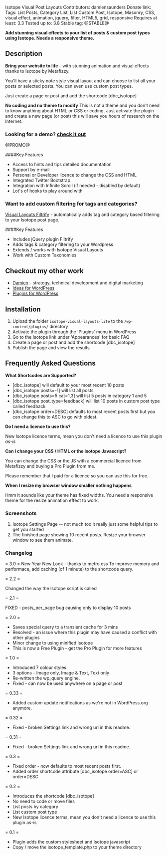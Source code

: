 Isotope Visual Post Layouts
Contributors: damiensaunders
Donate link:
Tags: List Posts, Category List, List Custom Post, Isotope, Masonry, CSS, visual effect, animation, jquery, filter, HTML5, grid, responsive
Requires at least: 3.3
Tested up to: 3.8
Stable tag: @STABLE@

**Add stunning visual effects to your list of posts & custom post types using Isotope. Needs a responsive theme.**


## Description

**Bring your website to life** - with stunning animation and visual effects thanks to Isotope by Metafizzy. 

You'll have a sticky note style visual layout and can choose to list all your posts or selected posts.  You can even use custom post types.

Just create a page or post and add the shortcode [dbc_isotope]


**No coding and no theme to modify**
This is not a theme and you don't need to know anything about HTML or CSS or coding. Just activate the plugin and create a new page (or post) this will save you hours of research on the Internet.

### Looking for a demo? [check it out](http://demo.damien.co/?utm_source=WordPress&utm_medium=isotope-lite-installed&utm_campaign=lite-plugin-readme")


@PROMO@


####Key Features
* Access to hints and tips detailed documentation
* Support by e-mail
* Personal or Developer licence to change the CSS and HTML
* Integrated Twitter Bootstrap
* Integration with Infinite Scroll (if needed - disabled by default)
* Lot's of hooks to play around with




### Want to add custom filtering for tags and categories?
<a target="_blank" href="http://whitetshirtdigital.com/shop/visual-layouts-filtrify/?utm_source=WordPress&utm_medium=isotope-lite-installed&utm_campaign=Isotope-lite-filtrfiy">Visual Layouts Filtrify</a> - automatically adds tag and category based filtering to your Isotope post page.

####Key Features
* Includes jQuery plugin Filtrify
* Adds tags & category filtering to your Wordpress
* Extends / works with Isotope Visual Layouts 
* Work with Custom Taxonomies







## Checkout my other work
* [Damien](http://damien.co/blog?utm_source=WordPress&utm_medium=dbc-isotope&utm_campaign=WordPress-Plugin) - strategy, technical development and digital marketing
* [Ideas for WordPress](http://wordpress.damien.co/?utm_source=WordPress&utm_medium=dbc-isotope&utm_campaign=WordPress-Plugin)
* [Plugins for WordPress](http://wordpress.damien.co/plugins?utm_source=WordPress&utm_medium=dbc-isotope&utm_campaign=WordPress-Plugin)


## Installation


1. Upload the folder `isotope-visual-layouts-lite` to the `/wp-content/plugins/` directory
2. Activate the plugin through the 'Plugins' menu in WordPress
3. Go to the Isotope link under 'Appearances' for basic FAQ
4. Create a page or post and add the shortcode [dbc_isotope]
5. Publish the page and view the results


## Frequently Asked Questions

**What Shortcodes are Supported?**
* [dbc_isotope] will default to your most recent 10 posts  
* [dbc_isotope posts=-1] will list all posts  
* [dbc_isotope posts=5 cat=1,3] will list 5 posts in category 1 and 5  
* [dbc_isotope post_type=feedback] will list 10 posts in custom post type called feedback 
* [dbc_isotope order=DESC] defaults to most recent posts first but you can change this to ASC to go with oldest.

**Do I need a licence to use this?**

New Isotope licence terms, mean you don't need a licence to use this plugin *as-is*

**Can I change your CSS / HTML or the Isotope Javascript?** 

You can change the CSS or the JS with a commercial licence from Metafizzy and buying a Pro Plugin from me. 

Please remember that I paid for a licence so you can use this for free.


**When I resize my browser window smaller nothing happens**

Hmm it sounds like your theme has fixed widths. You need a responsive theme for the resize animation effect to work.





### Screenshots

1. Isotope Settings Page -- not much too it really just some helpful tips to get you started
2. The finished page showing 10 recent posts. Resize your browser window to see them animate.

### Changelog 

= 3.0 =
New Year New Look - thanks to metro.css
To improve memory and performace, add caching (of 1 minute) to the shortcode query.

= 2.2 =

Changed the way the Isotope script is called

= 2.1 =

FIXED - posts_per_page bug causing only to display 10 posts

= 2.0 =

* Saves special query to a transient cache for 3 mins
* Resolved - an issue where this plugin may have caused a conflict with other plugins
* Minor change to using minified Isotope
* This is now a Free Plugin - get the Pro Plugin for more features

= 1.0 =

* Introduced 7 colour styles
* 3 options - Image only, Image & Text, Text only
* Re-written the wp_query engine.
* Fixed - can now be used anywhere on a page or post

= 0.33 =

* Added custom update notifications as we're not in WordPress.org anymore.

= 0.32 =

* Fixed - broken Settings link and wrong url in this readme.

= 0.31 =

* Fixed - broken Settings link and wrong url in this readme.

= 0.3 =

* Fixed order - now defaults to most recent posts first.
* Added order shortcode attribute  [dbc_isotope order=ASC]  or order=DESC

= 0.2 =

* Introduces the shortcode [dbc_isotope]
* No need to code or move files
* List posts by category
* List custom post type
* New Isotope licence terms, mean you don't need a licence to use this plugin as-is

= 0.1 =

* Plugin adds the custom stylesheet and Isotope javascript
* Copy / move the isotope_template.php to your theme directory


